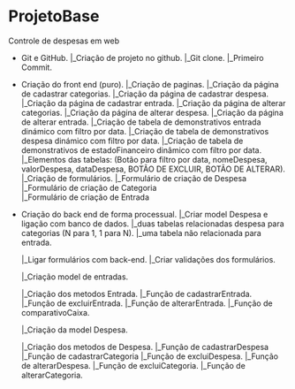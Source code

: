 # ProjetoBase
Controle de despesas em web
- Git e GitHub.
	|_Criação de projeto no github.
	|_Git clone.
	|_Primeiro Commit.

- Criação do front end (puro).
	|_Criação de paginas.
		|_Criação da página de cadastrar categorias.
		|_Criação da página de cadastrar despesa.
		|_Criação da página de cadastrar entrada.
		|_Criação da página de alterar categorias.
		|_Criação da página de alterar despesa.
		|_Criação da página de alterar entrada.
		|_Criação de tabela de demonstrativos entrada dinámico com filtro por data.
		|_Criação de tabela de demonstrativos despesa dinámico com filtro por data.
		|_Criação de tabela de demonstrativos de estadoFinanceiro dinâmico com filtro por data.
		|_Elementos das tabelas: (Botão para filtro por data, nomeDespesa, valorDespesa, dataDespesa, BOTÃO DE EXCLUIR, BOTÃO DE ALTERAR).
	|_Criação de formulários.
		|_Formulário de criação de Despesa
		|_Formulário de criação de Categoria									
		|_Formulário de criação de Entrada
	
- Criação do back end de forma processual.
	|_Criar model Despesa e ligação com banco de dados.
		|_duas tabelas relacionadas despesa para categorias (N para 1, 1 para N).
		|_uma tabela não relacionada para entrada. 

	|_Ligar formulários com back-end.
		|_Criar validações dos formulários.
	
	|_Criação model de entradas.

	|_Criação dos metodos Entrada.
		|_Função de cadastrarEntrada.
		|_Função de excluirEntrada.
		|_Função de alterarEntrada.
		|_Função de comparativoCaixa.

	|_Criação da model Despesa.

	|_Criação dos metodos de Despesa.
		|_Função de cadastrarDespesa
		|_Função de cadastrarCategoria
		|_Função de excluiDespesa.
		|_Função de alterarDespesa.
		|_Função de excluiCategoria.
		|_Função de alterarCategoria.
